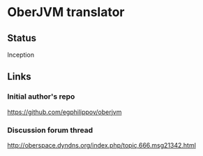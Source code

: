 # OberJVM translator


## Status

Inception


## Links

### Initial author's repo

https://github.com/egphilippov/oberjvm

### Discussion forum thread

http://oberspace.dyndns.org/index.php/topic,666.msg21342.html
